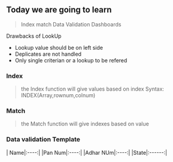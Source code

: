 ## Today we are going to learn
> Index match
> Data Validation
> Dashboards


Drawbacks of LookUp
- Lookup value should be on left side
- Deplicates are not handled
- Only single criterian or a lookup to be refered


### Index
> the Index function will give values based on index
> Syntax: INDEX(Array,rownum,colnum)
### Match
> the Match function will give indexes based on value


### Data validation Template
| Name|:----:|
|Pan Num|:----:|
|Adhar NUm|:----:|
|State|:------:|
